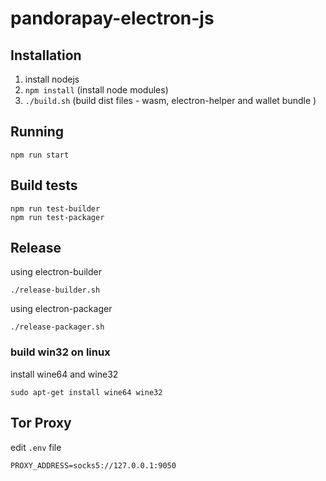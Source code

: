 # pandorapay-electron-js

## Installation
1. install nodejs
2. `npm install` (install node modules)
3. `./build.sh` (build dist files - wasm, electron-helper and wallet bundle )

## Running
```
npm run start
```

## Build tests
```
npm run test-builder
npm run test-packager
```

## Release
using electron-builder  
```
./release-builder.sh
```

using electron-packager
```
./release-packager.sh
```

### build win32 on linux

install wine64 and wine32
```
sudo apt-get install wine64 wine32
```

## Tor Proxy
edit `.env` file
```
PROXY_ADDRESS=socks5://127.0.0.1:9050
```
